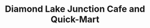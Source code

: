 ---
title: "Diamond Lake Junction Cafe and Quick-Mart"
url: /chemult/diamond-lake-junction-cafe-and-quick-mart/
shop: convenience
---